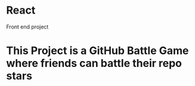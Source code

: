 # React
Front end project
# This Project is a GitHub Battle Game where friends can battle their repo stars
